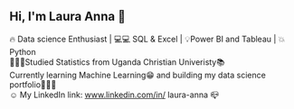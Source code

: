 ## Hi, I'm Laura Anna 👋

🔥 Data science Enthusiast | 💻💻 SQL & Excel | 💡Power BI and Tableau | 💥Python<br/>
👩🏾‍🎓Studied Statistics from Uganda Christian Univeristy📚<br/>
Currently learning Machine Learning😁 and building my data science portfolio🤹🏽‍♀<br/>
☺ My LinkedIn link: www.linkedin.com/in/
laura-anna 📪


